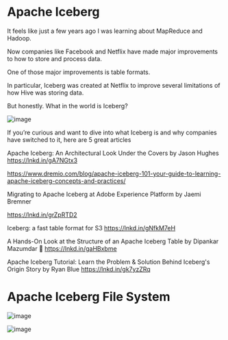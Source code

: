 # Apache Iceberg


It feels like just a few years ago I was learning about MapReduce and Hadoop.

Now companies like Facebook and Netflix have made major improvements to how to store and process data.

One of those major improvements is table formats.

In particular, Iceberg was created at Netflix to improve several limitations of how Hive was storing data.

But honestly. What in the world is Iceberg?

![image](https://user-images.githubusercontent.com/5849522/227791239-b1e9c049-2a2f-4115-876d-6695d813699f.png)


If you’re curious and want to dive into what Iceberg is and why companies have switched to it, here are 5 great articles



Apache Iceberg: An Architectural Look Under the Covers by Jason Hughes
https://lnkd.in/gA7NGtx3


https://www.dremio.com/blog/apache-iceberg-101-your-guide-to-learning-apache-iceberg-concepts-and-practices/

Migrating to Apache Iceberg at Adobe Experience Platform by Jaemi Bremner

https://lnkd.in/grZpRTD2

Iceberg: a fast table format for S3
https://lnkd.in/gNfkM7eH

A Hands-On Look at the Structure of an Apache Iceberg Table by Dipankar Mazumdar 🥑
https://lnkd.in/gaHBxbme

Apache Iceberg Tutorial: Learn the Problem & Solution Behind Iceberg's Origin Story by Ryan Blue
https://lnkd.in/gk7yzZRq


# Apache Iceberg File System
![image](https://user-images.githubusercontent.com/5849522/184539183-8689f258-3394-47dd-a776-42780d2601a0.png)


![image](https://user-images.githubusercontent.com/5849522/180830422-a520558f-e500-4f18-8ac3-5f96276f557a.png)
